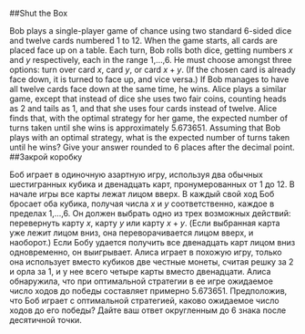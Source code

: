 ##Shut the Box

Bob plays a single-player game of chance using two standard 6-sided dice and twelve cards numbered 1 to 12. When the game starts, all cards are placed face up on a table.
Each turn, Bob rolls both dice, getting numbers $x$ and $y$ respectively, each in the range 1,...,6. He must choose amongst three options: turn over card $x$, card $y$, or card $x+y$. (If the chosen card is already face down, it is turned to face up, and vice versa.)
If Bob manages to have all twelve cards face down at the same time, he wins.
Alice plays a similar game, except that instead of dice she uses two fair coins, counting heads as 2 and tails as 1, and that she uses four cards instead of twelve. Alice finds that, with the optimal strategy for her game, the expected number of turns taken until she wins is approximately 5.673651.
Assuming that Bob plays with an optimal strategy, what is the expected number of turns taken until he wins? Give your answer rounded to 6 places after the decimal point.
##Закрой коробку

Боб играет в одиночную азартную игру, используя два обычных шестигранных кубика и двенадцать карт, пронумерованных от 1 до 12. В начале игры все карты лежат лицом вверх.
В каждый свой ход Боб бросает оба кубика, получая числа $x$ и $y$ соответственно, каждое в пределах 1,...,6. Он должен выбрать одно из трех возможных действий: перевернуть карту $x$, карту $y$ или карту $x+y$. (Если выбранная карта уже лежит лицом вниз, она переворачивается лицом вверх, и наоборот.)
Если Бобу удается получить все двенадцать карт лицом вниз одновременно, он выигрывает.
Алиса играет в похожую игру, только она использует вместо кубиков две честные монеты, считая решку за 2 и орла за 1, и у нее всего четыре карты вместо двенадцати. Алиса обнаружила, что при оптимальной стратегии в ее игре ожидаемое число ходов до победы составляет примерно 5.673651.
Предположив, что Боб играет с оптимальной стратегией, каково ожидаемое число ходов до его победы? Дайте ваш ответ округленным до 6 знака после десятичной точки.
